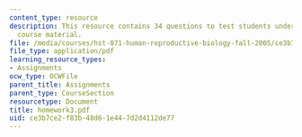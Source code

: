 ```yaml
---
content_type: resource
description: This resource contains 34 questions to test students understanding of
  course material.
file: /media/courses/hst-071-human-reproductive-biology-fall-2005/ce3b7ce2f83b48d61e447d2d4112de77_homework3.pdf
file_type: application/pdf
learning_resource_types:
- Assignments
ocw_type: OCWFile
parent_title: Assignments
parent_type: CourseSection
resourcetype: Document
title: homework3.pdf
uid: ce3b7ce2-f83b-48d6-1e44-7d2d4112de77
---
```

